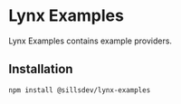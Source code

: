 # Lynx Examples

Lynx Examples contains example providers.

## Installation

```sh
npm install @sillsdev/lynx-examples
```
